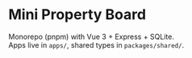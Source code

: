 # Mini Property Board
Monorepo (pnpm) with Vue 3 + Express + SQLite.  
Apps live in `apps/`, shared types in `packages/shared/`.
